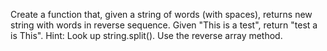 Create a function that, given a string of words (with spaces), returns new string with words in reverse sequence.
Given "This is a test", return "test a is This".
Hint: Look up string.split(). Use the reverse array method.
